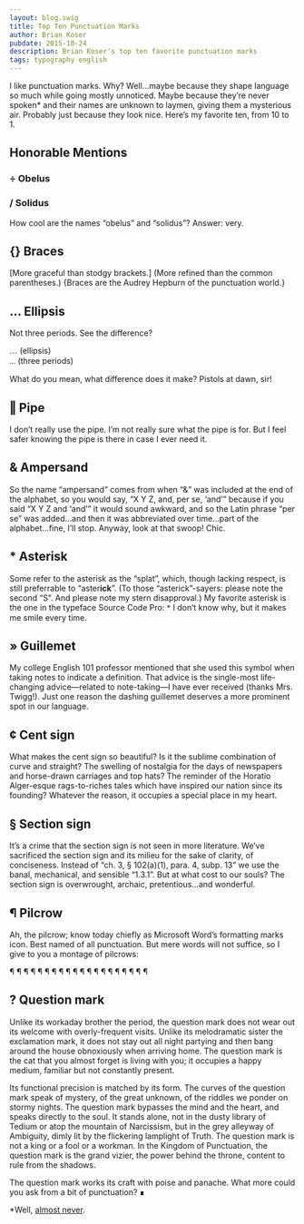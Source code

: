```yaml
---
layout: blog.swig
title: Top Ten Punctuation Marks
author: Brian Koser
pubdate: 2015-10-24
description: Brian Koser's top ten favorite punctuation marks
tags: typography english
---
```


I like punctuation marks. Why? Well…maybe because they shape language so much while going mostly unnoticed. Maybe because they’re never spoken* and their names are unknown to laymen, giving them a mysterious air. Probably just because they look nice. Here’s my favorite ten, from 10 to 1.

## Honorable Mentions

### <span class="giga">÷</span> Obelus

### <span class="giga">/</span> Solidus

How cool are the names “obelus” and “solidus”? Answer: very.

## <span class="giga">{}</span> Braces

[More graceful than stodgy brackets.] (More refined than the common parentheses.) {Braces are the Audrey Hepburn of the punctuation world.}

## <span class="giga">…</span> Ellipsis

Not three periods. See the difference? 

<span style="font-family:'Source Code Pro'">…</span> (ellipsis) <br><span style="font-family:'Source Code Pro'">\.\.\.</span> (three periods)

What do you mean, what difference does it make? Pistols at dawn, sir!

## <span class="giga">‖</span> Pipe

I don’t really use the pipe. I’m not really sure what the pipe is for. But I feel safer knowing the pipe is there in case I ever need it.

## <span class="giga">&</span> Ampersand

So the name “ampersand” comes from when “&” was included at the end of the alphabet, so you would say, “X Y Z, and, per se, ‘and’” because if you said “X Y Z and ‘and’” it would sound awkward, and so the Latin phrase “per se” was added…and then it was abbreviated over time…part of the alphabet…fine, I’ll stop. Anyway, look at that swoop! Chic.

## <span class="giga">*</span> Asterisk

Some refer to the asterisk as the “splat”, which, though lacking respect, is still preferrable to “aster<strong>ick</strong>”. (To those “asterick”-sayers: please note the second “S”. And please note my stern disapproval.) My favorite asterisk is the one in the typeface Source Code Pro: <span style="font-family:'Source Code Pro'">*</span> I don’t know why, but it makes me smile every time.

## <span class="giga">»</span> Guillemet

My college English 101 professor mentioned that she used this symbol when taking notes to indicate a definition. That advice is the single-most life-changing advice—related to note-taking—I have ever received (thanks Mrs. Twigg!). Just one reason the dashing guillemet deserves a more prominent spot in our language.

## <span class="giga">¢</span> Cent sign

What makes the cent sign so beautiful? Is it the sublime combination of curve and straight? The swelling of nostalgia for the days of newspapers and horse-drawn carriages and top hats? The reminder of the Horatio Alger-esque rags-to-riches tales which have inspired our nation since its founding? Whatever the reason, it occupies a special place in my heart.

## <span class="giga">§</span> Section sign

It’s a crime that the section sign is not seen in more literature. We’ve sacrificed the section sign and its milieu for the sake of clarity, of conciseness. Instead of “ch. 3, § 102(a)(1), para. 4, subp. 13” we use the banal, mechanical, and sensible “1.3.1”. But at what cost to our souls? The section sign is overwrought, archaic, pretentious…and wonderful.

## <span class="giga">¶</span> Pilcrow

Ah, the pilcrow; know today chiefly as Microsoft Word’s formatting marks icon. Best named of all punctuation. But mere words will not suffice, so I give to you a montage of pilcrows:

<div class="kilo">
    <span class="font-open-sans">¶</span>
    <span class="font-roboto">¶</span>
    <span class="font-lato">¶</span>
    <span class="font-oswald">¶</span>
    <span class="font-source-sans-pro">¶</span>
    <span class="font-lora">¶</span>
    <span class="font-montserrat">¶</span>
    <span class="font-pt-sans">¶</span>
    <span class="font-raleway">¶</span>
    <span class="font-ubuntu">¶</span>
    <span class="font-merriweather">¶</span>
    <span class="font-pt-serif">¶</span>
    <span class="font-bitter">¶</span>
    <span class="font-poiret-one">¶</span>
    <span class="font-oxygen">¶</span>
    <span class="font-alegreya">¶</span>
    <span class="font-alfa-slab-one">¶</span>
    <span class="font-alice">¶</span>
    <span class="font-alex-brush">¶</span>
    <span class="font-varela-round">¶</span>
</div>

## <span class="giga">?</span> Question mark

Unlike its workaday brother the period, the question mark does not wear out its welcome with overly-frequent visits. Unlike its melodramatic sister the exclamation mark, it does not stay out all night partying and then bang around the house obnoxiously when arriving home. The question mark is the cat that you almost forget is living with you; it occupies a happy medium, familiar but not constantly present.

Its functional precision is matched by its form. The curves of the question mark speak of mystery, of the great unknown, of the riddles we ponder on stormy nights. The question mark bypasses the mind and the heart, and speaks directly to the soul. It stands alone, not in the dusty library of Tedium or atop the mountain of Narcissism, but in the grey alleyway of Ambiguity, dimly lit by the flickering lamplight of Truth. The question mark is not a king or a fool or a workman. In the Kingdom of Punctuation, the question mark is the grand vizier, the power behind the throne, content to rule from the shadows.

The question mark works its craft with poise and panache. What more could you ask from a bit of punctuation? ∎

*Well, [almost never](http://www.youtube.com/results?search_query=victor+borge+phonetic+punctuation).